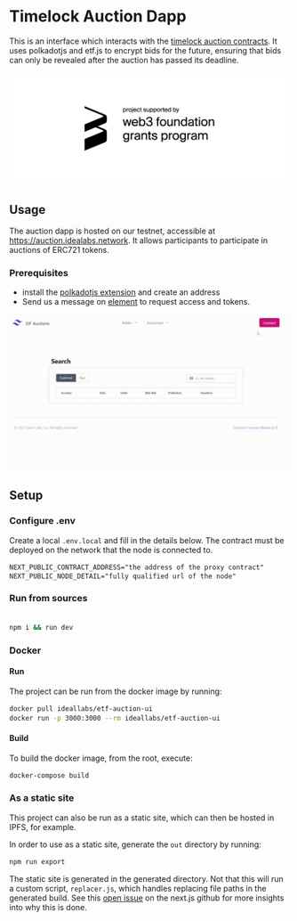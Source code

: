 # Timelock Auction Dapp

This is an interface which interacts with the [timelock auction contracts](https://github.com/ideal-lab5/contracts/tree/main/timelock_auction). It uses polkadotjs and etf.js to encrypt bids for the future, ensuring that bids can only be revealed after the auction has passed its deadline.

![](./assets/web3%20foundation_grants_badge_black.png)

## Usage

The auction dapp is hosted on our testnet, accessible at https://auction.idealabs.network. It allows participants to participate in auctions of ERC721 tokens. 


### Prerequisites

- install the [polkadotjs extension](https://polkadot.js.org/extension/) and create an address
- Send us a message on [element](https://matrix.to/#/!WNjsSVgwXxgopDOSPj:matrix.org?via=matrix.org) to request access and tokens.
 

<div style="display: grid;">
    <img style="max-height: 400px; margin: 0 auto;" src="./assets/connect_and_create.gif" />
</div>

## Setup

### Configure .env

Create a local `.env.local` and fill in the details below. The contract must be deployed on the network that the node is connected to.

``` shell
NEXT_PUBLIC_CONTRACT_ADDRESS="the address of the proxy contract"
NEXT_PUBLIC_NODE_DETAIL="fully qualified url of the node"
```
### Run from sources

```bash

npm i && run dev
```

### Docker

#### Run

The project can be run from the docker image by running:

``` bash
docker pull ideallabs/etf-auction-ui
docker run -p 3000:3000 --rm ideallabs/etf-auction-ui
```

#### Build

To build the docker image, from the root, execute:

``` bash
docker-compose build
```

### As a static site

This project can also be run as a static site, which can then be hosted in IPFS, for example.

In order to use as a static site, generate the `out` directory by running:

``` bash
npm run export
```

The static site is generated in the generated directory. Not that this will run a custom script, `replacer.js`, which handles replacing file paths in the generated build. See this [open issue](https://github.com/vercel/next.js/issues/8158) on the next.js github for more insights into why this is done.

